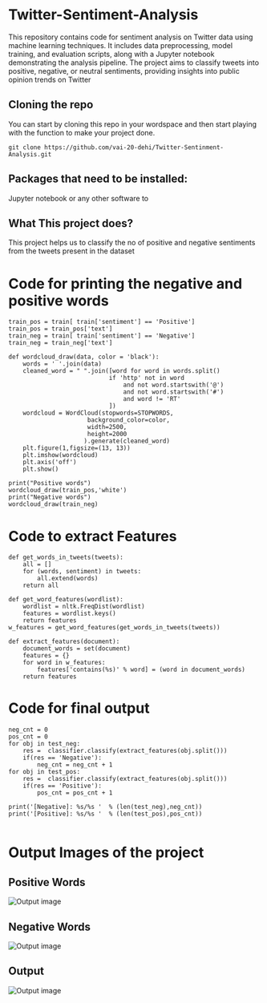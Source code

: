 # Twitter-Sentiment-Analysis
 This repository contains code for sentiment analysis on Twitter data using machine learning techniques. It includes data preprocessing, model training, and evaluation scripts, along with a Jupyter notebook demonstrating the analysis pipeline. The project aims to classify tweets into positive, negative, or neutral sentiments, providing insights into public opinion trends on Twitter

 ## Cloning the repo
You can start by cloning this repo in your wordspace and then start playing with the function to make your project done.
```
git clone https://github.com/vai-20-dehi/Twitter-Sentinment-Analysis.git
```

## Packages that need to be installed:

Jupyter notebook or any other software to

## What This project does?
This project helps us to classify the no of positive and negative sentiments from the tweets present in the dataset

# Code for printing the negative and positive words
```
train_pos = train[ train['sentiment'] == 'Positive']
train_pos = train_pos['text']
train_neg = train[ train['sentiment'] == 'Negative']
train_neg = train_neg['text']

def wordcloud_draw(data, color = 'black'):
    words = ' '.join(data)
    cleaned_word = " ".join([word for word in words.split()
                            if 'http' not in word
                                and not word.startswith('@')
                                and not word.startswith('#')
                                and word != 'RT'
                            ])
    wordcloud = WordCloud(stopwords=STOPWORDS,
                      background_color=color,
                      width=2500,
                      height=2000
                     ).generate(cleaned_word)
    plt.figure(1,figsize=(13, 13))
    plt.imshow(wordcloud)
    plt.axis('off')
    plt.show()
    
print("Positive words")
wordcloud_draw(train_pos,'white')
print("Negative words")
wordcloud_draw(train_neg)

```

# Code to extract Features
```
def get_words_in_tweets(tweets):
    all = []
    for (words, sentiment) in tweets:
        all.extend(words)
    return all

def get_word_features(wordlist):
    wordlist = nltk.FreqDist(wordlist)
    features = wordlist.keys()
    return features
w_features = get_word_features(get_words_in_tweets(tweets))

def extract_features(document):
    document_words = set(document)
    features = {}
    for word in w_features:
        features['contains(%s)' % word] = (word in document_words)
    return features
```
# Code for final output

```
neg_cnt = 0
pos_cnt = 0
for obj in test_neg: 
    res =  classifier.classify(extract_features(obj.split()))
    if(res == 'Negative'): 
        neg_cnt = neg_cnt + 1
for obj in test_pos: 
    res =  classifier.classify(extract_features(obj.split()))
    if(res == 'Positive'): 
        pos_cnt = pos_cnt + 1
        
print('[Negative]: %s/%s '  % (len(test_neg),neg_cnt))        
print('[Positive]: %s/%s '  % (len(test_pos),pos_cnt)) 


```

# Output Images of the project
## Positive Words
![Output image](https://github.com/tanny7125/Twitter-Sentiment-Analysis/blob/main/Output%20Images/Screenshot%20(810).png?raw=true)

## Negative Words
![Output image](https://github.com/tanny7125/Twitter-Sentiment-Analysis/blob/main/Output%20Images/Screenshot%20(810).png?raw=true)

## Output
![Output image](https://github.com/tanny7125/Twitter-Sentiment-Analysis/blob/main/Output%20Images/Screenshot%20(812).png?raw=true)
